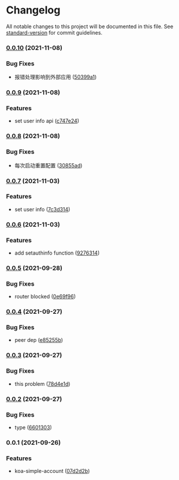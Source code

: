 # Changelog

All notable changes to this project will be documented in this file. See [standard-version](https://github.com/conventional-changelog/standard-version) for commit guidelines.

### [0.0.10](https://github.com/YuJianghao/koa-simple-account/compare/v0.0.9...v0.0.10) (2021-11-08)


### Bug Fixes

* 报错处理影响到外部应用 ([50399a1](https://github.com/YuJianghao/koa-simple-account/commit/50399a1833a1dd462e6620ebb57092286b9f81af))

### [0.0.9](https://github.com/YuJianghao/koa-simple-account/compare/v0.0.8...v0.0.9) (2021-11-08)


### Features

* set user info api ([c747e24](https://github.com/YuJianghao/koa-simple-account/commit/c747e2491b519104368d4fd9df8bc8180bbb5cc5))

### [0.0.8](https://github.com/YuJianghao/koa-simple-account/compare/v0.0.7...v0.0.8) (2021-11-08)


### Bug Fixes

* 每次启动重置配置 ([30855ad](https://github.com/YuJianghao/koa-simple-account/commit/30855adba4a5fb1534722c5f17ec1e74b395cb89))

### [0.0.7](https://github.com/YuJianghao/koa-simple-account/compare/v0.0.6...v0.0.7) (2021-11-03)


### Features

* set user info ([7c3d314](https://github.com/YuJianghao/koa-simple-account/commit/7c3d314ca6715ec784629a312af0d9e6634be491))

### [0.0.6](https://github.com/YuJianghao/koa-simple-account/compare/v0.0.5...v0.0.6) (2021-11-03)


### Features

* add setauthinfo function ([9276314](https://github.com/YuJianghao/koa-simple-account/commit/9276314826d12dbd24f45d62f18f56e0b3c39155))

### [0.0.5](https://github.com/YuJianghao/koa-simple-account/compare/v0.0.4...v0.0.5) (2021-09-28)


### Bug Fixes

* router blocked ([0e69f96](https://github.com/YuJianghao/koa-simple-account/commit/0e69f9699f7241dadd89c1ba5c9625457b0bf7f2))

### [0.0.4](https://github.com/YuJianghao/koa-simple-account/compare/v0.0.3...v0.0.4) (2021-09-27)


### Bug Fixes

* peer dep ([e85255b](https://github.com/YuJianghao/koa-simple-account/commit/e85255bd9ae429c60fa9de2f2da0f740422f8282))

### [0.0.3](https://github.com/YuJianghao/koa-simple-account/compare/v0.0.2...v0.0.3) (2021-09-27)


### Bug Fixes

* this problem ([78d4e1d](https://github.com/YuJianghao/koa-simple-account/commit/78d4e1d5d9f3180503f3ca10533545780a40414b))

### [0.0.2](https://github.com/YuJianghao/koa-simple-account/compare/v0.0.1...v0.0.2) (2021-09-27)


### Bug Fixes

* type ([6601303](https://github.com/YuJianghao/koa-simple-account/commit/6601303cba924c5bf91416427413c1e17320bab3))

### 0.0.1 (2021-09-26)


### Features

* koa-simple-account ([07d2d2b](https://github.com/YuJianghao/koa-simple-account/commit/07d2d2b5ca108674f1ae954ca51b8360433d37e8))
